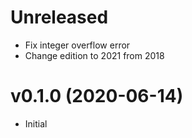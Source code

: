 # Unreleased

* Fix integer overflow error
* Change edition to 2021 from 2018

# v0.1.0 (2020-06-14)

 * Initial
